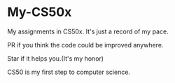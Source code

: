 # My-CS50x
My assignments in CS50x. It's just a record of my pace.

PR if you think the code could be improved anywhere.

Star if it helps you.(It's my honor)

CS50 is my first step to computer science.
